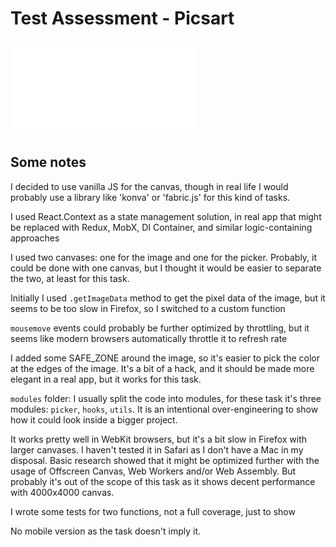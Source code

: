 # Test Assessment - Picsart

![Task](test-task.pdf)

## Some notes

I decided to use vanilla JS for the canvas, though in real life I would
probably use a library like 'konva' or 'fabric.js' for this kind of tasks.

I used React.Context as a state management solution, in real app that might
be replaced with Redux, MobX, DI Container, and similar logic-containing approaches

I used two canvases: one for the image and one for the picker. Probably,
it could be done with one canvas, but I thought it would be easier to separate
the two, at least for this task.

Initially I used `.getImageData` method to get the pixel data of the image,
but it seems to be too slow in Firefox, so I switched to a custom function

`mousemove` events could probably be further optimized by throttling, 
but it seems like modern browsers automatically throttle it to refresh rate

I added some SAFE_ZONE around the image, so it's easier to pick the color at
the edges of the image. It's a bit of a hack, and it should be made more
elegant in a real app, but it works for this task.

`modules` folder: I usually split the code into modules, for these task it's three
modules: `picker`, `hooks`, `utils`. It is an intentional over-engineering 
to show how it could look inside a bigger project.

It works pretty well in WebKit browsers, but it's a bit slow in Firefox with
larger canvases. I haven't tested it in Safari as I don't have a Mac in my disposal.
Basic research showed that it might be optimized further with the usage of Offscreen
Canvas, Web Workers and/or Web Assembly. But probably it's out of the scope
of this task as it shows decent performance with 4000x4000 canvas.

I wrote some tests for two functions, not a full coverage, just to show

No mobile version as the task doesn't imply it.
